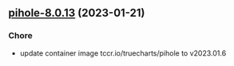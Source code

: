 

## [pihole-8.0.13](https://github.com/truecharts/charts/compare/pihole-8.0.12...pihole-8.0.13) (2023-01-21)

### Chore

- update container image tccr.io/truecharts/pihole to v2023.01.6
  
  